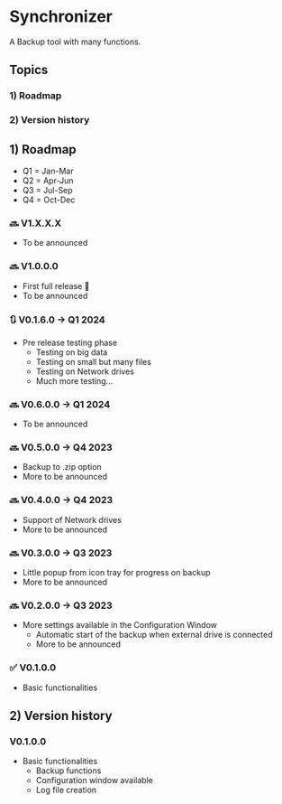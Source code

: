 # Synchronizer
A Backup tool with many functions.
## Topics
### 1) Roadmap
### 2) Version history

## 1) Roadmap
- Q1 = Jan-Mar
- Q2 = Apr-Jun
- Q3 = Jul-Sep
- Q4 = Oct-Dec

### 🔜 V1.X.X.X
- To be announced

### 🔜 V1.0.0.0 
- First full release 🥳
- To be announced

### 🔃 V0.1.6.0 -> Q1 2024
- Pre release testing phase
  - Testing on big data
  - Testing on small but many files
  - Testing on Network drives
  - Much more testing...

### 🔜 V0.6.0.0 -> Q1 2024
- To be announced

### 🔜 V0.5.0.0 -> Q4 2023
- Backup to .zip option
- More to be announced

### 🔜 V0.4.0.0 -> Q4 2023
- Support of Network drives
- More to be announced

### 🔜 V0.3.0.0 -> Q3 2023
- Little popup from icon tray for progress on backup
- More to be announced

### 🔜 V0.2.0.0 -> Q3 2023
- More settings available in the Configuration Window
  - Automatic start of the backup when external drive is connected
  - More to be announced

### ✅ V0.1.0.0
- Basic functionalities

 ## 2) Version history
 ### V0.1.0.0
 - Basic functionalities
   - Backup functions
   - Configuration window available
   - Log file creation
